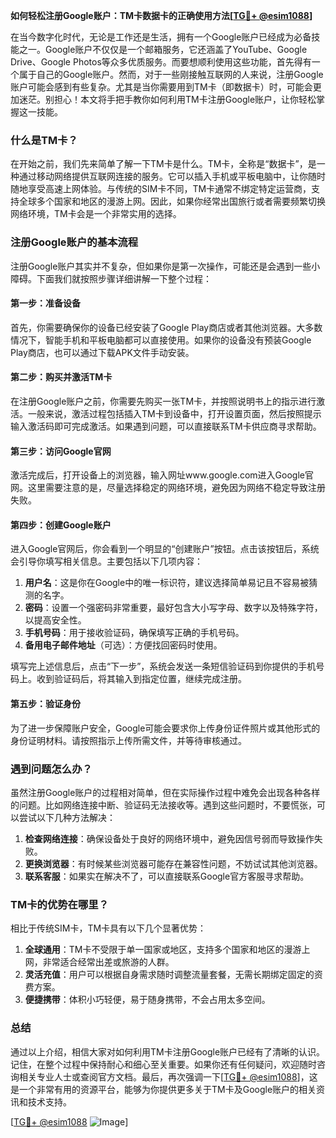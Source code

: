 **如何轻松注册Google账户：TM卡数据卡的正确使用方法[[TG💪+ @esim1088](https://t.me/s/esim1088)]**

在当今数字化时代，无论是工作还是生活，拥有一个Google账户已经成为必备技能之一。Google账户不仅仅是一个邮箱服务，它还涵盖了YouTube、Google Drive、Google Photos等众多优质服务。而要想顺利使用这些功能，首先得有一个属于自己的Google账户。然而，对于一些刚接触互联网的人来说，注册Google账户可能会感到有些复杂。尤其是当你需要用到TM卡（即数据卡）时，可能会更加迷茫。别担心！本文将手把手教你如何利用TM卡注册Google账户，让你轻松掌握这一技能。

### 什么是TM卡？

在开始之前，我们先来简单了解一下TM卡是什么。TM卡，全称是“数据卡”，是一种通过移动网络提供互联网连接的服务。它可以插入手机或平板电脑中，让你随时随地享受高速上网体验。与传统的SIM卡不同，TM卡通常不绑定特定运营商，支持全球多个国家和地区的漫游上网。因此，如果你经常出国旅行或者需要频繁切换网络环境，TM卡会是一个非常实用的选择。

### 注册Google账户的基本流程

注册Google账户其实并不复杂，但如果你是第一次操作，可能还是会遇到一些小障碍。下面我们就按照步骤详细讲解一下整个过程：

#### 第一步：准备设备

首先，你需要确保你的设备已经安装了Google Play商店或者其他浏览器。大多数情况下，智能手机和平板电脑都可以直接使用。如果你的设备没有预装Google Play商店，也可以通过下载APK文件手动安装。

#### 第二步：购买并激活TM卡

在注册Google账户之前，你需要先购买一张TM卡，并按照说明书上的指示进行激活。一般来说，激活过程包括插入TM卡到设备中，打开设置页面，然后按照提示输入激活码即可完成激活。如果遇到问题，可以直接联系TM卡供应商寻求帮助。

#### 第三步：访问Google官网

激活完成后，打开设备上的浏览器，输入网址www.google.com进入Google官网。这里需要注意的是，尽量选择稳定的网络环境，避免因为网络不稳定导致注册失败。

#### 第四步：创建Google账户

进入Google官网后，你会看到一个明显的“创建账户”按钮。点击该按钮后，系统会引导你填写相关信息。主要包括以下几项内容：

1. **用户名**：这是你在Google中的唯一标识符，建议选择简单易记且不容易被猜测的名字。
2. **密码**：设置一个强密码非常重要，最好包含大小写字母、数字以及特殊字符，以提高安全性。
3. **手机号码**：用于接收验证码，确保填写正确的手机号码。
4. **备用电子邮件地址**（可选）：方便找回密码时使用。

填写完上述信息后，点击“下一步”，系统会发送一条短信验证码到你提供的手机号码上。收到验证码后，将其输入到指定位置，继续完成注册。

#### 第五步：验证身份

为了进一步保障账户安全，Google可能会要求你上传身份证件照片或其他形式的身份证明材料。请按照指示上传所需文件，并等待审核通过。

### 遇到问题怎么办？

虽然注册Google账户的过程相对简单，但在实际操作过程中难免会出现各种各样的问题。比如网络连接中断、验证码无法接收等。遇到这些问题时，不要慌张，可以尝试以下几种方法解决：

1. **检查网络连接**：确保设备处于良好的网络环境中，避免因信号弱而导致操作失败。
2. **更换浏览器**：有时候某些浏览器可能存在兼容性问题，不妨试试其他浏览器。
3. **联系客服**：如果实在解决不了，可以直接联系Google官方客服寻求帮助。

### TM卡的优势在哪里？

相比于传统SIM卡，TM卡具有以下几个显著优势：

1. **全球通用**：TM卡不受限于单一国家或地区，支持多个国家和地区的漫游上网，非常适合经常出差或旅游的人群。
2. **灵活充值**：用户可以根据自身需求随时调整流量套餐，无需长期绑定固定的资费方案。
3. **便捷携带**：体积小巧轻便，易于随身携带，不会占用太多空间。

### 总结

通过以上介绍，相信大家对如何利用TM卡注册Google账户已经有了清晰的认识。记住，在整个过程中保持耐心和细心至关重要。如果你还有任何疑问，欢迎随时咨询相关专业人士或查阅官方文档。最后，再次强调一下[[TG💪+ @esim1088](https://t.me/s/esim1088)]，这是一个非常有用的资源平台，能够为你提供更多关于TM卡及Google账户的相关资讯和技术支持。

[[TG💪+ @esim1088](https://t.me/s/esim1088) ![Image](https://i.postimg.cc/4NQfJmqS/Snipaste-2025-05-13-00-14-12.png)]